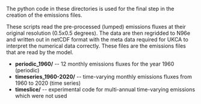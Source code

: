 The python code in these directories is used for the final step in the creation of the emissions files.

These scripts read the pre-processed (lumped) emissions fluxes at their original resolution (0.5x0.5 degrees). The data are then regridded to N96e and written out in netCDF format with the meta data required for UKCA to interpret the numerical data correctly. These files are the emissions files that are read by the model.

* **periodic_1960/**  --  12 monthly emissions fluxes for the year 1960 (periodic)
* **timeseries_1960-2020/** -- time-varying monthly emissions fluxes from 1960 to 2020 (time series)
* **timeslice/**  -- experimental code for multi-annual time-varying emissions which were not used

